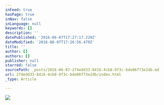 ```yaml
---
inFeed: true
hasPage: true
inNav: false
inLanguage: null
keywords: []
description: ''
datePublished: '2016-06-07T17:27:17.229Z'
dateModified: '2016-06-07T17:26:56.479Z'
title: ''
author: []
authors: []
publisher: null
starred: false
sourcePath: _posts/2016-06-07-2f4edd33-8416-4cb8-9f3c-bde86f73e2db.md
url: 2f4edd33-8416-4cb8-9f3c-bde86f73e2db/index.html
_type: Article

---
```

![](https://the-grid-user-content.s3-us-west-2.amazonaws.com/d1e24b90-7d2b-4146-99a8-eef9b3e2f554.jpg)